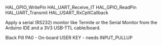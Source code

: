 
HAL_GPIO_WritePin
HAL_UART_Receive_IT
HAL_GPIO_ReadPin
HAL_UART_Transmit
HAL_USART_RxCpltCallback

Apply a serial (RS232) monitor like Termite or the Serial Monitor from the Arduino IDE and a 3V3 USB-TTL cable/board.

Black Pill PA0 - On-board USER KEY - needs INPUT_PULLUP

